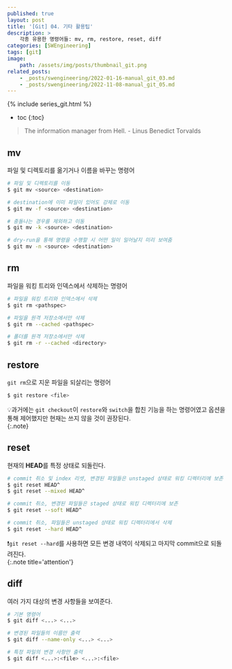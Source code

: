 ```yaml
---
published: true
layout: post
title: '[Git] 04. 기타 활용팁'
description: >
    각종 유용한 명령어들: mv, rm, restore, reset, diff
categories: [SWEngineering]
tags: [git]
image:
    path: /assets/img/posts/thumbnail_git.png
related_posts:
    - _posts/swengineering/2022-01-16-manual_git_03.md
    - _posts/swengineering/2022-11-08-manual_git_05.md
---
```

{% include series_git.html %}
* toc
{:toc}

> The information manager from Hell. - Linus Benedict Torvalds

## mv

파일 및 디렉토리를 옮기거나 이름을 바꾸는 명령어  

```bash
# 파일 및 디렉토리를 이동
$ git mv <source> <destination>

# destination에 이미 파일이 있어도 강제로 이동
$ git mv -f <source> <destination>

# 충돌나는 경우를 제외하고 이동
$ git mv -k <source> <destination>

# dry-run을 통해 명령을 수행할 시 어떤 일이 일어날지 미리 보여줌
$ git mv -n <source> <destination>
```

## rm

파일을 워킹 트리와 인덱스에서 삭제하는 명령어  

```bash
# 파일을 워킹 트리와 인덱스에서 삭제
$ git rm <pathspec>

# 파일을 원격 저장소에서만 삭제
$ git rm --cached <pathspec>

# 폴더를 원격 저장소에서만 삭제
$ git rm -r --cached <directory>
```

## restore

`git rm`으로 지운 파일을 되살리는 명령어  

```bash
$ git restore <file>
```

💡과거에는 `git checkout`이 `restore`와 `switch`을 합친 기능을 하는 명령어였고 옵션을 통해 제어했지만 현재는 쓰지 않을 것이 권장된다.  
{:.note}

## reset

현재의 **HEAD**를 특정 상태로 되돌린다.  

```bash
# commit 취소 및 index 리셋, 변경된 파일들은 unstaged 상태로 워킹 디렉터리에 보존
$ git reset HEAD^
$ git reset --mixed HEAD^

# commit 취소, 변경된 파일들은 staged 상태로 워킹 디렉터리에 보존
$ git reset --soft HEAD^

# commit 취소, 파일들은 unstaged 상태로 워킹 디렉터리에서 삭제
$ git reset --hard HEAD^
```

❗`git reset --hard`를 사용하면 모든 변경 내역이 삭제되고 마지막 commit으로 되돌려진다.  
{:.note title='attention'}

## diff

여러 가지 대상의 변경 사항들을 보여준다.  

```bash
# 기본 명령어
$ git diff <...> <...>

# 변경된 파일들의 이름만 출력
$ git diff --name-only <...> <...>

# 특정 파일의 변경 사항만 출력
$ git diff <...>:<file> <...>:<file>
```